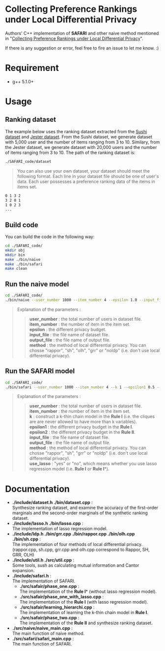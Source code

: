 # Collecting Preference Rankings under Local Differential Privacy
 
Authors' C++ implementation of **SAFARI** and other naive method mentioned in "[Collecting Preference Rankings under Local Differential Privacy](https://github.com/cheng-lab-at-bupt/SAFARI/blob/master/Collecting%20Preference%20Rankings%20under%20Local%20Differential%20Privacy%20(technical%20report).pdf)". 

If there is any suggestion or error, feel free to fire an issue to let me know. :)

# Requirement
- g++  5.1.0+

# Usage


## Ranking dataset

The example below uses the ranking dataset extracted from the [Sushi dataset](http://www.kamishima.net/sushi/) and [Jester dataset](http://goldberg.berkeley.edu/jester-data/). From the Sushi dataset, we generate dataset with 5,000 user and the number of items ranging from 3 to 10. Similary, from the Jester dataset, we generate dataset with 20,000 users and the number of items ranging from 3 to 10. The path of the ranking dataset is:
```bash
./SAFARI_code/dataset
```

> You can also use your own dataset, your  dataset should meet the following format. Each line in your dataset file should be one of user's data. Each user possesses a preference ranking data of the items in items set.
```bash
0 1 3 2
3 2 0 1
1 0 2 3
...
```

## Build code
You can build the code in the following way:
```bash
cd ./SAFARI_code/
mkdir obj
mkdir bin
make ./bin/naive 
make ./bin/safari 
make clean
```


## Run the naive model 
```bash
cd ./SAFARI_code/
./bin/naive --user_number 1000 --item_number 4 --epsilon 1.0 --input_file ./demo_dataset.txt --output_file out.txt --method rappor
```
> Explanation of the parameters :  
>> **user_number** : the total number of users in dataset file.  
>> **item_number** : the number of item in the item set.  
>> **epsilon** : the different privacy budget.  
>> **input_file** : the file name of dataset file.  
>> **output_file** : the file name of output file.  
>> **method** : the method of local differential privacy. You can chosse "rappor", "sh", "olh", "grr" or "noldp" (i.e. don't use local differential privacy).

## Run the SAFARI model
```bash
cd ./SAFARI_code/
./bin/safari --user_number 1000 --item_number 4 --k 1 --epsilon1 0.5 --epsilon2 0.5 --input_file ./demo_dataset.txt --output_file out.txt --method rappor --use_lasso yes
```
> Explanation of the parameters :  
>> **user_number** : the total number of users in dataset file.   
>> **item_number** : the number of item in the item set.  
>> **k** : construct a k-thin chain model in the **Rule I** (i.e. the cliques are are never allowed to have more than k variables).   
>> **epsilon1** : the different privacy budget in the **Rule I**.  
>> **epsilon2** : the different privacy budget in the **Rule II**.  
>> **input_file** : the file name of dataset file.  
>> **output_file** : the file name of output file.  
>> **method** : the method of local differential privacy. You can chosse "rappor", "sh", "grr" or "noldp" (i.e. don't use local differential privacy).  
>> **use_lasso** : "yes" or "no", which means whether you use lasso regression model (i.e. **Rule I** or **Rule I***).

# Documentation
- **./include/dataset.h ./bin/dataset.cpp** :  
    Synthesize ranking dataset, and examine the accuracy of the first-order marginals and the second-order marginals of the synthetic ranking dataset.
- **./include/lasso.h ./bin/lasso.cpp** :  
    The implementation of lasso regression model.
- **./include/ldp.h ./bin/grr.cpp ./bin/rappor.cpp ./bin/olh.cpp ./bin/sh.cpp** :  
    The implementation of four methods of local differential privacy. (rappor.cpp, sh.cpp, grr.cpp and olh.cpp correspond to Rappor, SH, GRR, OLH)
- **./include/util.h ./src/util.cpp** :  
    Some tools, sush as calculating mutual information and Cantor expansion.
- **./include/safari.h** :  
    The implementation of SAFARI. 
    - **./src/safair/phase_one.cpp** :  
        The implementation of the **Rule I*** (without lasso regression model). 
    - **./src/safair/phase_one_with_lasso.cpp** :  
        The implementation of the **Rule I** (with lasso regression model). 
    - **./src/safair/learning_hierarchi.cpp** :  
        The implementation of learning the k-thin chain model in **Rule I**.
    - **./src/safair/phase_two.cpp** :  
        The implementation of the **Rule II** and synthesize ranking dataset. 
- **./src/naive/naive_main.cpp** :  
    The main function of naive method.
- **./src/safari/safari_main.cpp** :  
    The main function of SAFARI.




